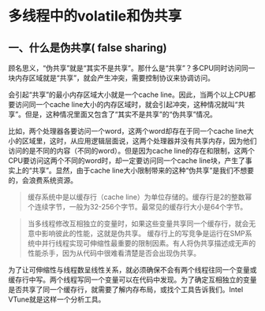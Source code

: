 # 多线程中的volatile和伪共享

## 一、什么是伪共享( false sharing) 

 

顾名思义，“伪共享”就是“其实不是共享”。那什么是“共享”？多CPU同时访问同一块内存区域就是“共享”，就会产生冲突，需要控制协议来协调访问。 

会引起“共享”的最小内存区域大小就是一个cache line。因此，当两个以上CPU都要访问同一个cache line大小的内存区域时，就会引起冲突，这种情况就叫“共享”。但是，这种情况里面又包含了“其实不是共享”的“伪共享”情况。 

比如，两个处理器各要访问一个word，这两个word却存在于同一个cache line大小的区域里，这时，从应用逻辑层面说，这两个处理器并没有共享内存，因为他们访问的是不同的内容（不同的word）。但是因为cache line的存在和限制，这两个CPU要访问这两个不同的word时，却一定要访问同一个cache line块，产生了事实上的“共享”。显然，由于cache line大小限制带来的这种“伪共享”是我们不想要的，会浪费系统资源。 

> 缓存系统中是以缓存行（cache line）为单位存储的。缓存行是2的整数幂个连续字节，一般为32-256个字节。最常见的缓存行大小是64个字节。 

> 当多线程修改互相独立的变量时，如果这些变量共享同一个缓存行，就会无意中影响彼此的性能，这就是伪共享。 
> 缓存行上的写竞争是运行在SMP系统中并行线程实现可伸缩性最重要的限制因素。有人将伪共享描述成无声的性能杀手，因为从代码中很难看清楚是否会出现伪共享。 

为了让可伸缩性与线程数呈线性关系，就必须确保不会有两个线程往同一个变量或缓存行中写。两个线程写同一个变量可以在代码中发现。为了确定互相独立的变量是否共享了同一个缓存行，就需要了解内存布局，或找个工具告诉我们。Intel VTune就是这样一个分析工具。 